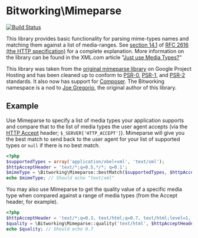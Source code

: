 # Bitworking\Mimeparse

[![Build Status](https://secure.travis-ci.org/ramsey/mimeparse.png)](http://travis-ci.org/ramsey/mimeparse)

This library provides basic functionality for parsing mime-types names and
matching them against a list of media-ranges. See [section 14.1][http-accept] of
[RFC 2616 (the HTTP specification)][http] for a complete explanation. More
information on the library can be found in the XML.com article
"[Just use Media Types?][jgregorio-restful]"

This library was taken from the [original mimeparse library][mimeparse]
on Google Project Hosting and has been cleaned up to conform to [PSR-0][],
[PSR-1][], and [PSR-2][] standards. It also now has support for [Composer][].
The Bitworking namespace is a nod to [Joe Gregorio][jgregorio], the original
author of this library.

## Example

Use Mimeparse to specify a list of media types your application supports and
compare that to the list of media types the user agent accepts (via the
[HTTP Accept][http-accept] header; `$_SERVER['HTTP_ACCEPT']`). Mimeparse will
give you the best match to send back to the user agent for your list of
supported types or `null` if there is no best match.

```php
<?php
$supportedTypes = array('application/xbel+xml', 'text/xml');
$httpAcceptHeader = 'text/*;q=0.5,*/*; q=0.1';
$mimeType = \Bitworking\Mimeparse::bestMatch($supportedTypes, $httpAcceptHeader);
echo $mimeType; // Should echo "text/xml"
```

You may also use Mimeparse to get the quality value of a specific media type
when compared against a range of media types (from the Accept header, for example).

```php
<?php
$httpAcceptHeader = 'text/*;q=0.3, text/html;q=0.7, text/html;level=1, text/html;level=2;q=0.4, *\/*;q=0.5';
$quality = \Bitworking\Mimeparse::quality('text/html', $httpAcceptHeader);
echo $quality; // Should echo 0.7
```


[http-accept]: http://tools.ietf.org/html/rfc2616#section-14.1
[http]: http://tools.ietf.org/html/rfc2616
[jgregorio-restful]: http://www.xml.com/pub/a/2005/06/08/restful.html
[mimeparse]: http://code.google.com/p/mimeparse/
[PSR-0]: https://github.com/php-fig/fig-standards/blob/master/accepted/PSR-0.md
[PSR-1]: https://github.com/php-fig/fig-standards/blob/master/accepted/PSR-1-basic-coding-standard.md
[PSR-2]: https://github.com/php-fig/fig-standards/blob/master/accepted/PSR-2-coding-style-guide.md
[composer]: http://getcomposer.org/
[jgregorio]: http://bitworking.org/
